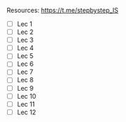 
Resources: 
https://t.me/stepbystep_IS

- [ ] Lec 1 
- [ ] Lec 2
- [ ] Lec 3 
- [ ] Lec 4 
- [ ] Lec 5
- [ ] Lec 6
- [ ] Lec 7 
- [ ] Lec 8 
- [ ] Lec 9 
- [ ] Lec 10
- [ ] Lec 11
- [ ] Lec 12
